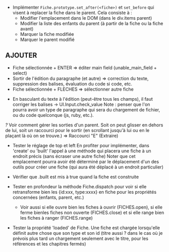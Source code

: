 * Implémenter `Fiche.prototype.set_after(<fiche>)` et `set_before` qui visent à
  replacer la fiche dans le parent.
  Cela consiste à :
  - Modifier l'emplacement dans le DOM (dans le div.items parent)
  - Modifier la liste des enfants du parent (à partir de la fiche ou la fiche avant)
  - Marquer la fiche modifiée
  - Marquer le parent modifié
  
AJOUTER
-------
- Fiche sélectionnée + ENTER => éditer main field (unable_main_field + select)
- Sortir de l'édition du paragraphe (et autre) => correction du texte, suppression
  des balises, évaluation du code si code, etc.
- Fiche sélectionnée + FLECHES => sélectionner autre fiche

* En basculant du texte à l'édition (peut-être tous les champs), il faut
  corriger les balises
  -> UI.Input.check_value
  Note&nbsp;: penser que l'on pourra avoir un type de paragraphe qui sera
  du chargement de fichier, ou du code quelconque (js, ruby, etc.).


*?* Voir comment gérer les sorties d'un parent. Soit on peut glisser en
  dehors de lui, soit un raccourci pour le sortir (en scrollant jusqu'à lui
  ou en le plaçant là où on se trouve.)
  => Raccourci "E" (Extraire)

* Tester le réglage de top et left
  En profiter pour implémenter, dans 'create' ou 'built' l'appel à une méthode
  qui placera une fiche à un endroit précis (sans écraser une autre fiche)
  Noter que cet emplacement pourra avoir été déterminé par le déplacement d'un
  des outils pour créer une fiche (qui aura été déplacé à un endroit particulier)

* Vérifier que <fiche>.built est mis à true quand la fiche est construite


* Tester en profondeur la méthode Fiche.dispatch pour voir si elle
  retransforme bien les {id:xxx, type:xxxx} en fiche pour les propriétés
  concernées (enfants, parent, etc.)
  -   Voir aussi si elle ouvre bien les fiches à ouvrir (FICHES.open), si elle
     ferme bienles fiches non ouverte (FICHES.close) et si elle range bien les
     fiches à ranger (FICHES.range)

* Tester la propriété 'loaded' de Fiche. Une fiche est chargée lorsqu'elle
  définit autre chose que son type et son id (titre aussi ? dans le cas où
  je prévois plus tard un chargement seulement avec le titre, pour les
  références et les chapitres fermés)